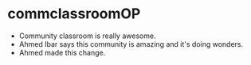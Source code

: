 # commclassroomOP
- Community classroom is really awesome.
- Ahmed Ibar says this community is amazing and it's doing wonders.
- Ahmed made this change.